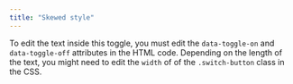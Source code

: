 ```yaml
---
title: "Skewed style"
---
```


To edit the text inside this toggle, you must edit the `data-toggle-on` and `data-toggle-off` attributes in the HTML code. Depending on the length of the text, you might need to edit the `width` of of the `.switch-button` class in the CSS.
